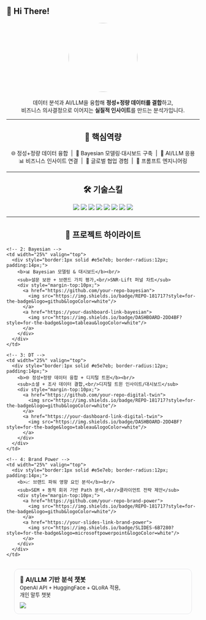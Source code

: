 ## 👋 Hi There!

<p align="center">
  <img src="images/avatar.jpg" width="180" style="border-radius:50%"><br/><br/>
  데이터 분석과 AI/LLM을 융합해 <b>정성+정량 데이터를 결합</b>하고,<br/>
  비즈니스 의사결정으로 이어지는 <b>실질적 인사이트</b>를 만드는 분석가입니다.
</p>

---

<h2 align="center">🔑 핵심역량</h2>

<p align="center">
🌐 정성+정량 데이터 융합 &nbsp;|&nbsp; 🧠 Bayesian 모델링·대시보드 구축 &nbsp;|&nbsp; 🤖 AI/LLM 응용  
<br/>
📊 비즈니스 인사이트 연결 &nbsp;|&nbsp; 🤝 글로벌 협업 경험 &nbsp;|&nbsp; 📝 프롬프트 엔지니어링
</p>

---

<h2 align="center">🛠 기술스킬</h2>

<p align="center">
  <img src="https://img.shields.io/badge/Python-3776AB?style=for-the-badge&logo=python&logoColor=white"/>
  <img src="https://img.shields.io/badge/R-276DC3?style=for-the-badge&logo=r&logoColor=white"/>
  <img src="https://img.shields.io/badge/SQL-336791?style=for-the-badge&logo=postgresql&logoColor=white"/>
  <img src="https://img.shields.io/badge/Tableau-E97627?style=for-the-badge&logo=tableau&logoColor=white"/>
  <img src="https://img.shields.io/badge/PowerBI-F2C811?style=for-the-badge&logo=powerbi&logoColor=black"/>
  <img src="https://img.shields.io/badge/PyTorch-EE4C2C?style=for-the-badge&logo=pytorch&logoColor=white"/>
  <img src="https://img.shields.io/badge/TensorFlow-FF6F00?style=for-the-badge&logo=tensorflow&logoColor=white"/>
  <img src="https://img.shields.io/badge/HuggingFace-FFCC4D?style=for-the-badge&logo=huggingface&logoColor=black"/>
</p>

---

<h2 align="center">📌 프로젝트 하이라이트</h2>

<table align="center" width="100%" style="border-collapse:separate; border-spacing:12px;">
  <tr>
    <!-- 1: AI/LLM -->
    <td width="25%" valign="top">
      <div style="border:1px solid #e5e7eb; border-radius:12px; padding:14px;">
        <b>🤖 AI/LLM 기반 분석 챗봇</b><br/>
        <sub>OpenAI API + HuggingFace + QLoRA 적용,<br/>개인 말투 챗봇</sub>
        <div style="margin-top:10px;">
          <a href="https://github.com/your-repo-ai-llm">
            <img src="https://img.shields.io/badge/REPO-181717?style=for-the-badge&logo=github&logoColor=white"/>
          </a>
        </div>
      </div>
    </td>

    <!-- 2: Bayesian -->
    <td width="25%" valign="top">
      <div style="border:1px solid #e5e7eb; border-radius:12px; padding:14px;">
        <b>📊 Bayesian 모델링 & 대시보드</b><br/>
        <sub>설문 보완 + 브랜드 가치 평가,<br/>SNR·Lift 퍼널 차트</sub>
        <div style="margin-top:10px;">
          <a href="https://github.com/your-repo-bayesian">
            <img src="https://img.shields.io/badge/REPO-181717?style=for-the-badge&logo=github&logoColor=white"/>
          </a>
          <a href="https://your-dashboard-link-bayesian">
            <img src="https://img.shields.io/badge/DASHBOARD-2DD4BF?style=for-the-badge&logo=tableau&logoColor=white"/>
          </a>
        </div>
      </div>
    </td>

    <!-- 3: DT -->
    <td width="25%" valign="top">
      <div style="border:1px solid #e5e7eb; border-radius:12px; padding:14px;">
        <b>🌐 정성+정량 데이터 융합 + 디지털 트윈</b><br/>
        <sub>소셜 + 조사 데이터 결합,<br/>디지털 트윈 인사이트/대시보드</sub>
        <div style="margin-top:10px;">
          <a href="https://github.com/your-repo-digital-twin">
            <img src="https://img.shields.io/badge/REPO-181717?style=for-the-badge&logo=github&logoColor=white"/>
          </a>
          <a href="https://your-dashboard-link-digital-twin">
            <img src="https://img.shields.io/badge/DASHBOARD-2DD4BF?style=for-the-badge&logo=tableau&logoColor=white"/>
          </a>
        </div>
      </div>
    </td>

    <!-- 4: Brand Power -->
    <td width="25%" valign="top">
      <div style="border:1px solid #e5e7eb; border-radius:12px; padding:14px;">
        <b>📈 브랜드 파워 영향 요인 분석</b><br/>
        <sub>SEM + 동적 회귀 기반 Path 분석,<br/>클라이언트 전략 제안</sub>
        <div style="margin-top:10px;">
          <a href="https://github.com/your-repo-brand-power">
            <img src="https://img.shields.io/badge/REPO-181717?style=for-the-badge&logo=github&logoColor=white"/>
          </a>
          <a href="https://your-slides-link-brand-power">
            <img src="https://img.shields.io/badge/SLIDES-6B7280?style=for-the-badge&logo=microsoftpowerpoint&logoColor=white"/>
          </a>
        </div>
      </div>
    </td>
  </tr>
</table>

